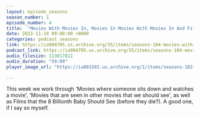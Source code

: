 ```yaml
---
layout: episode_seasons
season_number: 1
episode_number: 4
title:  "Movies With Movies In, Movies In Movies With Movies In And Films That The 8,000,000,000th Baby Should See"
date: 2022-11-18 09:00:00 +0000
categories: podcast seasons
link: https://ia904705.us.archive.org/35/items/seasons-104-movies-with-movies-in-movies-in-movies-with-movies-in-and-films-that/Seasons%20%23%20104%20Movies%20With%20Movies%20in%2C%20Movies%20in%20Movies%20With%20Movies%20In%20and%20Films%20That%20the%208%2C000%2C000%2C000th%20baby%20should%20see.mp3
podcast_link: https://ia904705.us.archive.org/35/items/seasons-104-movies-with-movies-in-movies-in-movies-with-movies-in-and-films-that/Seasons%20%23%20104%20Movies%20With%20Movies%20in%2C%20Movies%20in%20Movies%20With%20Movies%20In%20and%20Films%20That%20the%208%2C000%2C000%2C000th%20baby%20should%20see.mp3
audio_filesize: 113817811
audio_duration: "59:09"
player_image_url: "https://ia801502.us.archive.org/1/items/seasons-102-frank-sinatra-songs-and-woman-as-weapons/2000x2000_Seasons_Podcast_Art.jpg"

---
```

This week we work through 'Movies where someone sits down and watches a movie', 'Movies that are seen in other movies that we should see', as well as Films that the 8 Billionth Baby Should See (before they die?). A good one, if I say so myself.
